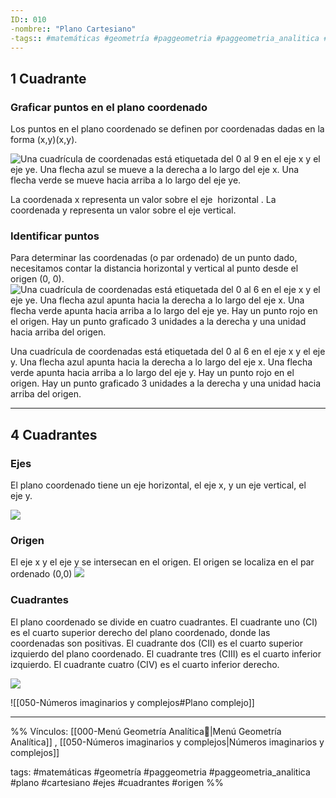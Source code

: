 ```yaml
---
ID:: 010
-nombre:: "Plano Cartesiano"
-tags:: #matemáticas #geometría #paggeometria #paggeometria_analitica #plano #cartesiano #ejes #cuadrantes #origen
---
```


## 1 Cuadrante
### Graficar puntos en el plano coordenado

Los puntos en el plano coordenado se definen por coordenadas dadas en la forma (x,y)(x,y).

![Una cuadrícula de coordenadas está etiquetada del 0 al 9 en el eje x y el eje ye. Una flecha azul se mueve a la derecha a lo largo del eje x. Una flecha verde se mueve hacia arriba a lo largo del eje ye.](https://cdn.kastatic.org/ka-perseus-graphie/f4f55e21651d6077308082714a90f1fb19e98447.svg)

La coordenada x representa un valor sobre el eje  horizontal .
La coordenada y representa un valor sobre el eje vertical.


### Identificar puntos

Para determinar las coordenadas (o par ordenado) de un punto dado, necesitamos contar la distancia horizontal y vertical al punto desde el origen (0, 0).
![Una cuadrícula de coordenadas está etiquetada del 0 al 6 en el eje x y el eje ye. Una flecha azul apunta hacia la derecha a lo largo del eje x. Una flecha verde apunta hacia arriba a lo largo del eje ye. Hay un punto rojo en el origen. Hay un punto graficado 3 unidades a la derecha y una unidad hacia arriba del origen.](https://cdn.kastatic.org/ka-perseus-graphie/3751569070213d19e4044446ecca108521e4f3bd.svg)

Una cuadrícula de coordenadas está etiquetada del 0 al 6 en el eje x y el eje y. Una flecha azul apunta hacia la derecha a lo largo del eje x. Una flecha verde apunta hacia arriba a lo largo del eje y. Hay un punto rojo en el origen. Hay un punto graficado 3 unidades a la derecha y una unidad hacia arriba del origen.

___
## 4 Cuadrantes
### Ejes

El plano coordenado tiene un eje horizontal, el eje x, y un eje vertical, el eje y.

![](https://cdn.kastatic.org/ka-perseus-graphie/7fdeecfc657199dc96b7003595baf114b6908a65.svg)

### Origen

El eje x y el eje y se intersecan en el origen. El origen se localiza en el par ordenado (0,0)
![](https://cdn.kastatic.org/ka-perseus-graphie/7ee8136a20ba5e4a002699c075a2400633d3c324.svg)

### Cuadrantes

El plano coordenado se divide en cuatro cuadrantes. El cuadrante uno (CI) es el cuarto superior derecho del plano coordenado, donde las coordenadas son positivas. El cuadrante dos (CII) es el cuarto superior izquierdo del plano coordenado. El cuadrante tres (CIII) es el cuarto inferior izquierdo. El cuadrante cuatro (CIV) es el cuarto inferior derecho.

![](https://cdn.kastatic.org/ka-perseus-graphie/1efa6780f129f3680a56f36ad7b2f26dab9327cf.svg)




![[050-Números imaginarios y complejos#Plano complejo]]
___

%%
Vínculos:
[[000-Menú Geometría Analítica📃|Menú Geometría Analítica]] , [[050-Números imaginarios y complejos|Números imaginarios y complejos]]

tags:
#matemáticas #geometría #paggeometria #paggeometria_analitica #plano #cartesiano #ejes #cuadrantes #origen 
%%